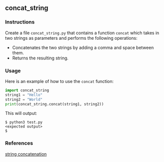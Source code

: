 ## concat_string

### Instructions

Create a file `concat_string.py` that contains a function `concat` which takes in two strings as parameters and performs the following operations:

- Concatenates the two strings by adding a comma and space between them.
- Returns the resulting string.

### Usage

Here is an example of how to use the `concat` function:

```python
import concat_string
string1 = "Hello"
string2 = "World"
print(concat_string.concat(string1, string2))
```

This will output:

```console
$ python3 test.py
<expected output>
$
```

### References

[string concatenation](https://www.w3schools.com/python/ref_string_concatenation.asp)
